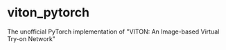 # viton_pytorch
The unofficial PyTorch implementation of "VITON: An Image-based Virtual Try-on Network"
